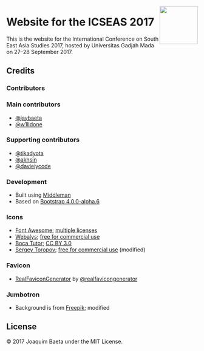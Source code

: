 <a href="https://icseas.ugm.ac.id/2017/"><img src="https://icseas.ugm.ac.id/2017/images/logos/logo.svg" height="100px" align="right"></a>

# Website for the ICSEAS 2017

This is the website for the International Conference on South East Asia Studies 2017, hosted by Universitas Gadjah Mada on 27&ndash;28 September 2017.

## Credits

### Contributors

### Main contributors

+ [@jaybaeta](https://github.com/jaybaeta)
+ [@w1lldone](https://github.com/w1lldone)

### Supporting contributors

+ [@tikadyota](https://github.com/tikadyota)
+ [@akhsin](https://github.com/akhsin)
+ [@davieiycode](https://github.com/davieiycode)

### Development

+ Built using [Middleman](https://github.com/middleman/middleman)
+ Based on [Bootstrap 4.0.0-alpha.6](https://v4-alpha.getbootstrap.com/)

### Icons

+ [Font Awesome](http://fontawesome.io); [multiple licenses](http://fontawesome.io/license/)
+ [Webalys](https://www.iconfinder.com/webalys); [free for commercial use](https://www.iconfinder.com/iconsets/kameleon-free-pack-rounded)
+ [Boca Tutor](https://www.iconfinder.com/bocatutor); [CC BY 3.0](https://creativecommons.org/licenses/by/3.0/)
+ [Sergey Toropov](https://www.iconfinder.com/Sergt); [free for commercial use](https://www.iconfinder.com/iconsets/file-extension-3) (modified)

### Favicon

+ [RealFaviconGenerator](http://realfavicongenerator.net/) by [@realfavicongenerator](https://github.com/realfavicongenerator)

### Jumbotron

+ Background is from [Freepik](http://www.freepik.com); modified

## License

© 2017 Joaquim Baeta under the MIT License.
